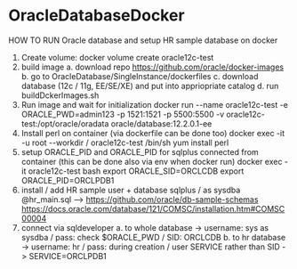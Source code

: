 # OracleDatabaseDocker

HOW TO RUN Oracle database and setup HR sample database on docker
1. Create volume: 
	docker volume create oracle12c-test
2. build image 
	a. download repo https://github.com/oracle/docker-images
	b. go to OracleDatabase/SingleInstance/dockerfiles
	c. download database (12c / 11g, EE/SE/XE) and put into appriopriate catalog
	d. run buildDckerImages.sh 
3. Run image and wait for initialization
	docker run --name oracle12c-test -e ORACLE_PWD=admin123 -p 1521:1521 -p 5500:5500 -v oracle12c-test:/opt/oracle/oradata oracle/database:12.2.0.1-ee
4. Install perl on container (via dockerfile can be done too)
	docker exec -it -u root --workdir / oracle12c-test /bin/sh
	yum install perl
5. setup ORACLE_PID and ORACLE_PID for sqlplus connected from container (this can be done also via env when docker run)
	docker exec -it oracle12c-test bash
	export ORACLE_SID=ORCLCDB
	export ORACLE_PID=ORCLPDB1
6. install / add HR sample user + database
	sqlplus / as sysdba
	@hr_main.sql  --> https://github.com/oracle/db-sample-schemas https://docs.oracle.com/database/121/COMSC/installation.htm#COMSC00004
7. connect via sqldeveloper
	a. to whole database -> username: sys as sysdba / pass: check $ORACLE_PWD / SID: ORCLCDB
	b. to hr database -> username: hr / pass: during creation / user SERVICE rather than SID -> SERVICE=ORCLPDB1
 
 
 
 
